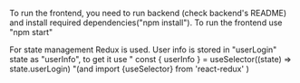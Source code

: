 To run the frontend, you need to run backend (check backend's README) and install required dependencies("npm install"). To run the frontend use "npm start"

For state management Redux is used. User info is stored in "userLogin" state as "userInfo", to get it use
" const { userInfo } = useSelector((state) => state.userLogin) "(and import {useSelector} from 'react-redux' )
